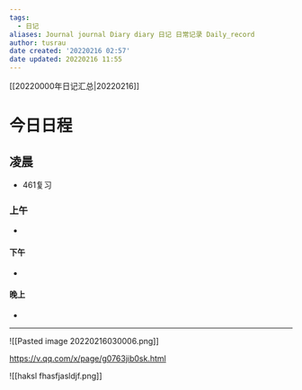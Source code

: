 ```yaml
---
tags:
  - 日记
aliases: Journal journal Diary diary 日记 日常记录 Daily_record
author: tusrau
date created: '20220216 02:57'
date updated: 20220216 11:55
---
```


[[20220000年日记汇总|20220216]]

# 今日日程

## 凌晨

- 461复习

### 上午
- 

#### 下午
- 

#### 晚上
- 

---
![[Pasted image 20220216030006.png]]

https://v.qq.com/x/page/g0763jib0sk.html





![[haksl fhasfjasldjf.png]]